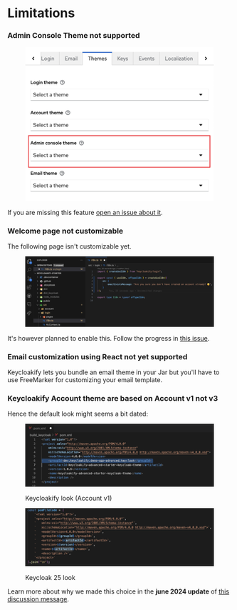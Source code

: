 # Limitations

### Admin Console Theme not supported

<figure><img src="../.gitbook/assets/Admin_console_theme_not_supported.png" alt=""><figcaption></figcaption></figure>

If you are missing this feature [open an issue about it](https://github.com/InseeFrLab/keycloakify/issues/new).

### Welcome page not customizable

The following page isn't customizable yet.

<figure><img src="../.gitbook/assets/image (79).png" alt="" width="563"><figcaption></figcaption></figure>

It's however planned to enable this. Follow the progress in [this issue](https://github.com/keycloakify/keycloakify/issues/148).

### Email customization using React not yet supported

Keycloakify lets you bundle an email theme in your Jar but you'll have to use FreeMarker for customizing your email template.

### Keycloakify Account theme are based on Account v1 not v3

Hence the default look might seems a bit dated:

<figure><img src="../.gitbook/assets/image (108).png" alt=""><figcaption><p>Keycloakify look (Account v1)</p></figcaption></figure>

<figure><img src="../.gitbook/assets/image (109).png" alt=""><figcaption><p>Keycloak 25 look</p></figcaption></figure>

Learn more about why we made this choice in the **june 2024 update** of [this discussion message](https://github.com/keycloakify/keycloakify/discussions/346#discussioncomment-5889791).
